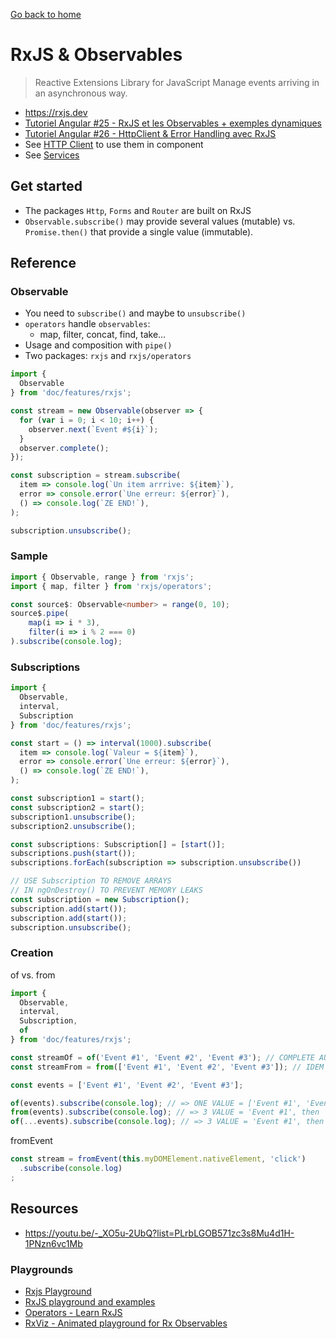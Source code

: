 [Go back to home](https://github.com/babelcodes/angular-ng/tree/master/doc)

# RxJS & Observables

> Reactive Extensions Library for JavaScript
> Manage events arriving in an asynchronous way.

- https://rxjs.dev
- [Tutoriel Angular #25 - RxJS et les Observables + exemples dynamiques](https://www.youtube.com/watch?v=aZcPIkSKHv4&list=PLrbLGOB571zeR7FUQifKmjUpT4ImldCPt&index=26&t=5s)
- [Tutoriel Angular #26 - HttpClient & Error Handling avec RxJS](https://www.youtube.com/watch?v=w1PLZ6WptW4&list=PLrbLGOB571zeR7FUQifKmjUpT4ImldCPt&index=27&t=63s)
- See [HTTP Client](./httpclient.md) to use them in component
- See [Services](./services.md)


## Get started

- The packages `Http`, `Forms` and `Router` are built on RxJS
- `Observable.subscribe()` may provide several values (mutable) vs. `Promise.then()` that provide a single value (immutable).


## Reference

### Observable

- You need to `subscribe()` and maybe to `unsubscribe()`
- `operators` handle `observables`:
  - map, filter, concat, find, take...
- Usage and composition with `pipe()` 
- Two packages: `rxjs` and `rxjs/operators`

```typescript
import {
  Observable
} from 'doc/features/rxjs';

const stream = new Observable(observer => {
  for (var i = 0; i < 10; i++) {
    observer.next(`Event #${i}`);
  }
  observer.complete();
});

const subscription = stream.subscribe(
  item => console.log(`Un item arrrive: ${item}`),
  error => console.error(`Une erreur: ${error}`),
  () => console.log(`ZE END!`),
);

subscription.unsubscribe();
```

### Sample

````typescript
import { Observable, range } from 'rxjs';
import { map, filter } from 'rxjs/operators';

const source$: Observable<number> = range(0, 10);
source$.pipe(
    map(i => i * 3),
    filter(i => i % 2 === 0)
).subscribe(console.log);
````


### Subscriptions

```typescript
import {
  Observable,
  interval,
  Subscription
} from 'doc/features/rxjs';

const start = () => interval(1000).subscribe(
  item => console.log(`Valeur = ${item}`),
  error => console.error(`Une erreur: ${error}`),
  () => console.log(`ZE END!`),
);

const subscription1 = start();
const subscription2 = start();
subscription1.unsubscribe();
subscription2.unsubscribe();

const subscriptions: Subscription[] = [start()];
subscriptions.push(start());
subscriptions.forEach(subscription => subscription.unsubscribe())

// USE Subscription TO REMOVE ARRAYS
// IN ngOnDestroy() TO PREVENT MEMORY LEAKS
const subscription = new Subscription();
subscription.add(start());
subscription.add(start());
subscription.unsubscribe();
```

### Creation

of vs. from

```typescript
import {
  Observable,
  interval,
  Subscription,
  of
} from 'doc/features/rxjs';

const streamOf = of('Event #1', 'Event #2', 'Event #3'); // COMPLETE AUTOMATICALLY
const streamFrom = from(['Event #1', 'Event #2', 'Event #3']); // IDEM

const events = ['Event #1', 'Event #2', 'Event #3'];

of(events).subscribe(console.log); // => ONE VALUE = ['Event #1', 'Event #2', 'Event #3']
from(events).subscribe(console.log); // => 3 VALUE = 'Event #1', then 'Event #2', then 'Event #3'
of(...events).subscribe(console.log); // => 3 VALUE = 'Event #1', then 'Event #2', then 'Event #3'
```
fromEvent
````typescript
const stream = fromEvent(this.myDOMElement.nativeElement, 'click')
  .subscribe(console.log)
;
````

## Resources
- https://youtu.be/-_XO5u-2UbQ?list=PLrbLGOB571zc3s8Mu4d1H-1PNzn6vc1Mb

### Playgrounds

- [Rxjs Playground](https://rxjs-playground.github.io/#/)
- [RxJS playground and examples](https://thinkrx.io/rxjs/)
- [Operators - Learn RxJS](https://www.learnrxjs.io/learn-rxjs/operators)
- [RxViz - Animated playground for Rx Observables](https://rxviz.com/)

